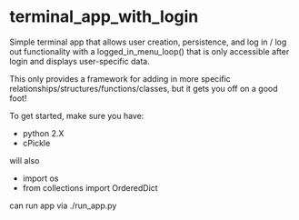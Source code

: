 # terminal_app_with_login

Simple terminal app that allows user creation, persistence, and log in / log out functionality with a logged_in_menu_loop() that is only accessible after login and displays user-specific data.

This only provides a framework for adding in more specific relationships/structures/functions/classes, but it gets you off on a good foot!

To get started, make sure you have:

- python 2.X
- cPickle

will also
- import os
- from collections import OrderedDict

can run app via ./run_app.py